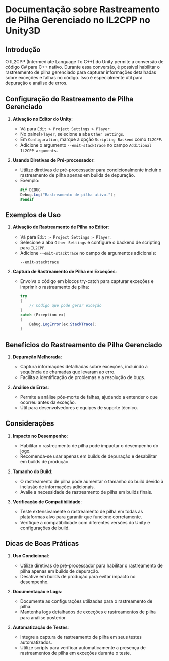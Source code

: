 
# Documentação sobre Rastreamento de Pilha Gerenciado no IL2CPP no Unity3D

## Introdução

O IL2CPP (Intermediate Language To C++) do Unity permite a conversão de código C# para C++ nativo. Durante essa conversão, é possível habilitar o rastreamento de pilha gerenciado para capturar informações detalhadas sobre exceções e falhas no código. Isso é especialmente útil para depuração e análise de erros.

## Configuração do Rastreamento de Pilha Gerenciado

1. **Ativação no Editor do Unity**:
   - Vá para `Edit > Project Settings > Player`.
   - No painel `Player`, selecione a aba `Other Settings`.
   - Em `Configuration`, marque a opção `Scripting Backend` como `IL2CPP`.
   - Adicione o argumento `--emit-stacktrace` no campo `Additional IL2CPP arguments`.

2. **Usando Diretivas de Pré-processador**:
   - Utilize diretivas de pré-processador para condicionalmente incluir o rastreamento de pilha apenas em builds de depuração.
   - Exemplo:
     ```csharp
     #if DEBUG
     Debug.Log("Rastreamento de pilha ativo.");
     #endif
     ```

## Exemplos de Uso

1. **Ativação de Rastreamento de Pilha no Editor**:
   - Vá para `Edit > Project Settings > Player`.
   - Selecione a aba `Other Settings` e configure o backend de scripting para `IL2CPP`.
   - Adicione `--emit-stacktrace` no campo de argumentos adicionais:
     ```plaintext
     --emit-stacktrace
     ```

2. **Captura de Rastreamento de Pilha em Exceções**:
   - Envolva o código em blocos try-catch para capturar exceções e imprimir o rastreamento de pilha:
     ```csharp
     try
     {
         // Código que pode gerar exceção
     }
     catch (Exception ex)
     {
         Debug.LogError(ex.StackTrace);
     }
     ```

## Benefícios do Rastreamento de Pilha Gerenciado

1. **Depuração Melhorada**:
   - Captura informações detalhadas sobre exceções, incluindo a sequência de chamadas que levaram ao erro.
   - Facilita a identificação de problemas e a resolução de bugs.

2. **Análise de Erros**:
   - Permite a análise pós-morte de falhas, ajudando a entender o que ocorreu antes da exceção.
   - Útil para desenvolvedores e equipes de suporte técnico.

## Considerações

1. **Impacto no Desempenho**:
   - Habilitar o rastreamento de pilha pode impactar o desempenho do jogo.
   - Recomenda-se usar apenas em builds de depuração e desabilitar em builds de produção.

2. **Tamanho do Build**:
   - O rastreamento de pilha pode aumentar o tamanho do build devido à inclusão de informações adicionais.
   - Avalie a necessidade de rastreamento de pilha em builds finais.

3. **Verificação de Compatibilidade**:
   - Teste extensivamente o rastreamento de pilha em todas as plataformas alvo para garantir que funcione corretamente.
   - Verifique a compatibilidade com diferentes versões do Unity e configurações de build.

## Dicas de Boas Práticas

1. **Uso Condicional**:
   - Utilize diretivas de pré-processador para habilitar o rastreamento de pilha apenas em builds de depuração.
   - Desative em builds de produção para evitar impacto no desempenho.

2. **Documentação e Logs**:
   - Documente as configurações utilizadas para o rastreamento de pilha.
   - Mantenha logs detalhados de exceções e rastreamentos de pilha para análise posterior.

3. **Automatização de Testes**:
   - Integre a captura de rastreamento de pilha em seus testes automatizados.
   - Utilize scripts para verificar automaticamente a presença de rastreamentos de pilha em exceções durante o teste.
